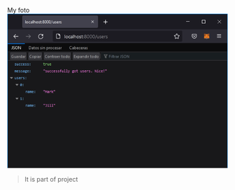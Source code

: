 My foto
![Image of screenshot](https://github.com/jmsv2001/node-express-course/blob/master/Localhost01.png)
>It is part of project
